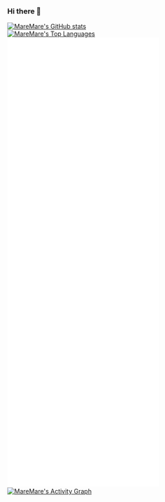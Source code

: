 ### Hi there 👋

<dl>
  <dt>
    <a href="https://github.com/anuraghazra/github-readme-stats">
      <img alt="MareMare's GitHub stats" src="https://github-readme-stats.vercel.app/api?username=MareMare&theme=github_dark&cache_seconds=14400&count_private=true&show_icons=true&hide=stars,contribs">
    </a>
  </dt>

  <dt>
    <a href="https://github.com/anuraghazra/github-readme-stats">
      <img alt="MareMare's Top Languages" src="https://github-readme-stats.vercel.app/api/top-langs/?username=MareMare&theme=github_dark&cache_seconds=14400&layout=compact&langs_count=10">
    </a>
  </dt>

  <dt>
    <a href="https://github.com/lowlighter/metrics">
      <img alt="MareMare's Metrics" src="github-metrics.svg">
    </a>
  </dt>
  
  <dt>
    <a href="https://github.com/ashutosh00710/github-readme-activity-graph">
      <img alt="MareMare's Activity Graph" width="480px" src="https://github-readme-activity-graph.cyclic.app/graph?username=MareMare&theme=github-compact">
    </a>
  </dt>

</dl>


<!-- ![](https://user-images.githubusercontent.com/807378/199817367-3d6e33d6-c308-47ae-8334-54c2ea68a763.gif) -->

<!-- ![](https://komarev.com/ghpvc/?username=MareMare) -->

<!--
[![MareMare's GitHub stats](https://github-readme-stats.vercel.app/api?username=MareMare&theme=github_dark&cache_seconds=14400&count_private=true&show_icons=true&hide=stars,contribs)](https://github.com/MareMare)

[![Top Langs](https://github-readme-stats.vercel.app/api/top-langs/?username=MareMare&theme=github_dark&cache_seconds=14400&layout=compact&langs_count=10)](https://github.com/MareMare)

[![📊 Metrics](/github-metrics.svg)](https://metrics.lecoq.io)

[![MareMare's github activity graph](https://github-readme-activity-graph.cyclic.app/graph?username=MareMare&theme=github-compact)](https://github.com/MareMare)
-->

<!-- 📊
### Hi there 👋

**MareMare/MareMare** is a ✨ _special_ ✨ repository because its `README.md` (this file) appears on your GitHub profile.
Here are some ideas to get you started:

- 🔭 I’m currently working on ...
- 🌱 I’m currently learning ...
- 👯 I’m looking to collaborate on ...
- 🤔 I’m looking for help with ...
- 💬 Ask me about ...
- 📫 How to reach me: ...
- 😄 Pronouns: ...
- ⚡ Fun fact: ...
-->

<!--
### Hi there 👋

- 👋 Hi, I’m @MareMare
- 👀 I’m interested in ...
- 🌱 I’m currently learning ...
- 💞️ I’m looking to collaborate on ...
- 📫 How to reach me ...
-->
